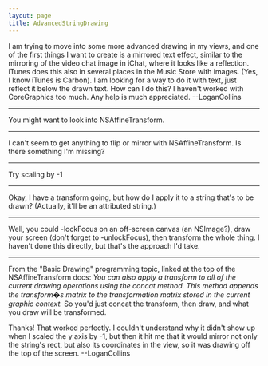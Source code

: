 ```yaml
---
layout: page
title: AdvancedStringDrawing
---
```


I am trying to move into some more advanced drawing in my views, and one of the first things I want to create is a mirrored text effect, similar to the mirroring of the video chat image in iChat, where it looks like a reflection. iTunes does this also in several places in the Music Store with images. (Yes, I know iTunes is Carbon). I am looking for a way to do it with text, just reflect it below the drawn text. How can I do this? I haven't worked with CoreGraphics too much. Any help is much appreciated. --LoganCollins

----

You might want to look into NSAffineTransform.

----

I can't seem to get anything to flip or mirror with NSAffineTransform. Is there something I'm missing?

----

Try scaling by -1

----

Okay, I have a transform going, but how do I apply it to a string that's to be drawn? (Actually, it'll be an attributed string.)

----

Well, you could     -lockFocus on an off-screen canvas (an NSImage?), draw your screen (don't forget to     -unlockFocus), then transform the whole thing. I haven't done this directly, but that's the approach I'd take.

----
From the "Basic Drawing" programming topic, linked at the top of the NSAffineTransform docs: *You can also apply a transform to all of the current drawing operations using the concat method. This method appends the transform�s matrix to the transformation matrix stored in the current graphic context.* So you'd just concat the transform, then draw, and what you draw will be transformed.

Thanks! That worked perfectly. I couldn't understand why it didn't show up when I scaled the y axis by -1, but then it hit me that it would mirror not only the string's rect, but also its coordinates in the view, so it was drawing off the top  of the screen. --LoganCollins

